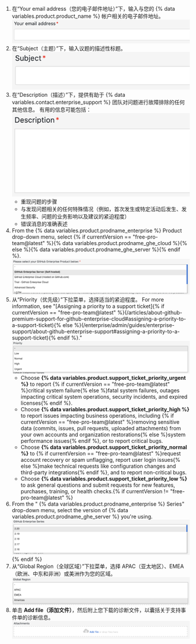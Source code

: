 1. 在“Your email address（您的电子邮件地址）”下，输入与您的 {% data variables.product.product_name %} 帐户相关的电子邮件地址。 ![您的电子邮件地址字段](/assets/images/enterprise/support/support-ticket-email-address-field.png)
1. 在“Subject（主题）”下，输入议题的描述性标题。 ![主题字段](/assets/images/enterprise/support/support-ticket-subject-field.png)
1. 在“Description（描述）”下，提供有助于 {% data variables.contact.enterprise_support %} 团队对问题进行故障排除的任何其他信息。 有用的信息可能包括： ![描述字段](/assets/images/enterprise/support/support-ticket-description-field.png)
    - 重现问题的步骤
    - 与发现问题相关的任何特殊情况（例如，首次发生或特定活动后发生、发生频率、问题的业务影响以及建议的紧迫程度）
    - 错误消息的准确表述
1. From the {% data variables.product.prodname_enterprise %} Product drop-down menu, select {% if currentVersion == "free-pro-team@latest" %}{% data variables.product.prodname_ghe_cloud %}{% else %}{% data variables.product.prodname_ghe_server %}{% endif %}. ![优先级下拉菜单](/assets/images/enterprise/support/support-ticket-ghe-product.png)
1. 从“Priority（优先级）”下拉菜单，选择适当的紧迫程度。 For more information, see "[Assigning a priority to a support ticket]{% if currentVersion == "free-pro-team@latest" %}(/articles/about-github-premium-support-for-github-enterprise-cloud#assigning-a-priority-to-a-support-ticket){% else %}(/enterprise/admin/guides/enterprise-support/about-github-enterprise-support#assigning-a-priority-to-a-support-ticket){% endif %}." ![优先级下拉菜单](/assets/images/enterprise/support/support-ticket-priority.png)
    - Choose **{% data variables.product.support_ticket_priority_urgent %}** to report {% if currentVersion == "free-pro-team@latest" %}critical system failure{% else %}fatal system failures, outages impacting critical system operations, security incidents, and expired licenses{% endif %}.
    - Choose **{% data variables.product.support_ticket_priority_high %}** to report issues impacting business operations, including {% if currentVersion == "free-pro-team@latest" %}removing sensitive data (commits, issues, pull requests, uploaded attachments) from your own accounts and organization restorations{% else %}system performance issues{% endif %}, or to report critical bugs.
    - Choose **{% data variables.product.support_ticket_priority_normal %}** to {% if currentVersion == "free-pro-team@latest" %}request account recovery or spam unflagging, report user login issues{% else %}make technical requests like configuration changes and third-party integrations{% endif %}, and to report non-critical bugs.
    - Choose **{% data variables.product.support_ticket_priority_low %}** to ask general questions and submit requests for new features, purchases, training, or health checks.{% if currentVersion != "free-pro-team@latest" %}
1. From the "
{% data variables.product.prodname_enterprise %} Series" drop-down menu, select the version of {% data variables.product.prodname_ghe_server %} you're using.
  ![{% data variables.product.prodname_enterprise %} 系列下拉菜单](/assets/images/enterprise/support/support-ticket-ghes-series.png)
{% endif %}
1. 从“Global Region（全球区域）”下拉菜单，选择 APAC（亚太地区）、EMEA（欧洲、中东和非洲）或美洲作为您的区域。 ![全球区域下拉菜单](/assets/images/enterprise/support/support-ticket-global-region.png)
1. 单击 **Add file（添加文件）**，然后附上您下载的诊断文件，以囊括关于支持事件单的诊断信息。 ![添加文件按钮](/assets/images/enterprise/support/support-ticket-add-file.png)
